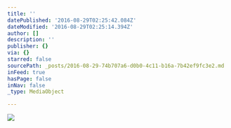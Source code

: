 ```yaml
---
title: ''
datePublished: '2016-08-29T02:25:42.084Z'
dateModified: '2016-08-29T02:25:14.394Z'
author: []
description: ''
publisher: {}
via: {}
starred: false
sourcePath: _posts/2016-08-29-74b707a6-d0b0-4c11-b16a-7b42ef9fc3e2.md
inFeed: true
hasPage: false
inNav: false
_type: MediaObject

---
```

![](https://the-grid-user-content.s3-us-west-2.amazonaws.com/5cb3ad5e-d265-4071-84a2-0c575edec321.jpg)